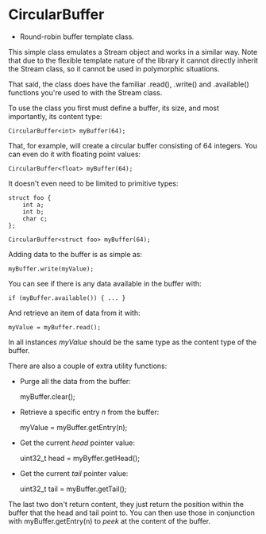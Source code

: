 CircularBuffer
==============

* Round-robin buffer template class.

This simple class emulates a Stream object and works in a similar way.  Note that
due to the flexible template nature of the library it cannot directly inherit the
Stream class, so it cannot be used in polymorphic situations.

That said, the class does have the familiar .read(), .write() and .available()
functions you're used to with the Stream class.

To use the class you first must define a buffer, its size, and most importantly, its
content type:

    CircularBuffer<int> myBuffer(64);

That, for example, will create a circular buffer consisting of 64 integers.  You can
even do it with floating point values:

    CircularBuffer<float> myBuffer(64);

It doesn't even need to be limited to primitive types:

    struct foo {
        int a;
        int b;
        char c;
    };
    
    CircularBuffer<struct foo> myBuffer(64);

Adding data to the buffer is as simple as:

    myBuffer.write(myValue);

You can see if there is any data available in the buffer with:

    if (myBuffer.available()) { ... }

And retrieve an item of data from it with:

    myValue = myBuffer.read();

In all instances *myValue* should be the same type as the content type of the buffer.

There are also a couple of extra utility functions:

* Purge all the data from the buffer:

    myBuffer.clear();

* Retrieve a specific entry *n* from the buffer:

    myValue = myBuffer.getEntry(n);

* Get the current *head* pointer value:

    uint32_t head = myByffer.getHead();

* Get the current *tail* pointer value:

    uint32_t tail = myBuffer.getTail();

The last two don't return content, they just return the position within the
buffer that the head and tail point to.  You can then use those in conjunction
with myBuffer.getEntry(n) to *peek* at the content of the buffer.
